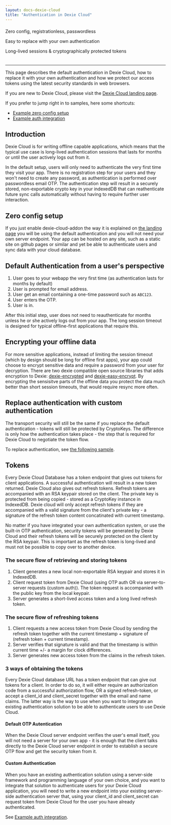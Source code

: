 ```yaml
---
layout: docs-dexie-cloud
title: "Authentication in Dexie Cloud"
---
```

<div class="shoutouts" style="text-align: left; margin: 20px 0 35px 0;">
   <p>Zero config, registrationless, passwordless</p>
   <p>Easy to replace with your own authentication</p>
   <p>Long-lived sessions & cryptographically protected tokens</p>
</div>
<hr/>

This page describes the default authentication in Dexie Cloud, how to replace it with your own authentication and how we protect our access tokens using the latest security standards in web browsers.

If you are new to Dexie Cloud, please visit the [Dexie Cloud landing page](/cloud/).

If you prefer to jump right in to samples, here some shortcuts:

- [Example zero config setup](#zero-config-setup)
- [Example auth integration](db.cloud.configure()#example-integrate-custom-authentication)

## Introduction

Dexie Cloud is for writing offline capable applications, which means that the typical use case is long-lived authentication sessions that lasts for months or until the user actively logs out from it.

In the default setup, users will only need to authenticate the very first time they visit your app. There is no registration step for your users and they won't need to create any password, as authentication is performed over passwordless email OTP. The authentication step will result in a securely stored, non-exportable crypto key in your indexedDB that can reathenticate future sync calls automatically without having to require further user interaction.

## Zero config setup

If you just enable dexie-cloud-addon the way it is explained on [the landing page](/cloud/) you will be using the default authentication and you will not need your own server endpoint. Your app can be hosted on any site, such as a static site on github pages or similar and yet be able to authenticate users and sync data with your cloud database.

## Default Authentication from a user's perspective

1. User goes to your webapp the very first time (as authentication lasts for months by default)
2. User is prompted for email address.
3. User get an email containing a one-time password such as `ABC123`.
4. User enters the OTP.
5. User is in.

After this initial step, user does not need to reauthenticate for months unless he or she actively logs out from your app. The long session timeout is designed for typical offline-first applications that require this.

## Encrypting your offline data

For more sensitive applications, instead of limiting the session timeout (which by design should be long for offline first apps), your app could choose to encrypt sensitive data and require a password from your user for decryption. There are two dexie compatible open source libraries that adds encryption to Dexie: [dexie-encrypted](https://github.com/mark43/dexie-encrypted) and [dexie-easy-encrypt](https://github.com/jaetask/dexie-easy-encrypt). By encrypting the sensisitve parts of the offline data you protect the data much better than short session timeouts, that would require resync more often.

## Replace authentication with custom authentication

The transport security will still be the same if you replace the default authentication - tokens will still be protected by CryptoKeys. The difference is only how the authentication takes place - the step that is required for Dexie Cloud to negotiate the token flow.

To replace authentication, see [the following sample](db.cloud.configure()#example-integrate-custom-authentication).


## Tokens

Every Dexie Cloud Database has a token endpoint that gives out tokens for client applications. A successful authentication will result in a new token returned. Dexie Cloud also gives out refresh tokens. Refresh tokens are accompanied with an RSA keypair stored on the client. The private key is protected from being
copied - stored as a CryptoKey instance in IndexedDB. Dexie cloud will only accept refresh tokens if they
are accompanied with a valid signature from the client's private key - a signature of the refresh token
content concatinated with current timestamp.

No matter if you have integrated your own authentication system, or use the built-in OTP authentication, security tokens will be generated by Dexie Cloud and their refresh tokens will be securely protected on the client by the RSA keypair. This is important as the refresh token is long-lived and must not be possible
to copy over to another device.

### The secure flow of retrieving and storing tokens

1. Client generates a new local non-exportable RSA keypair and stores it in IndexedDB.
2. Client request token from Dexie Cloud (using OTP auth OR via server-to-server requests (custom auth)). The token request is accompanied with the public key from the local keypair.
3. Server generates a short-lived access token and a long lived refresh token.

### The secure flow of refreshing tokens

1. Client requests a new access token from Dexie Cloud by sending the refresh token together with the current timestamp + signature of (refresh token + current timestamp).
2. Server verifies that signature is valid and that the timestamp is within current time +/- a margin for clock differences.
3. Server generates new access token from the claims in the refresh token.

### 3 ways of obtaining the tokens

Every Dexie Cloud database URL has a token endpoint that can give out tokens for a client. In order to do so, it will either require an authorization code from a successful authorization flow, OR a signed refresh-token, or accept a client_id and client_secret together with the email and name claims. The latter way is the way to use when you want to integrate an existing authentication solution to be able to authenticate users to use Dexie Cloud.

#### Default OTP Autentication

When the Dexie Cloud server endpoint verifies the user's email itself, you will not need a server for your own app - it is enough that the client talks directly to the Dexie Cloud server endpoint in order to establish a secure OTP flow and get the security token from it.

#### Custom Authentication

When you have an existing authentication solution using a server-side framework and programming language of your own choice, and you want to integrate that solution to authenticate users for your Dexie Cloud application, you will need to write a new endpoint into your existing server-side authentication server that, using your client_id and client_secret can request token from Dexie Cloud for the user you have already authenticated.

See [Example auth integration](db.cloud.configure()#example-integrate-custom-authentication).
